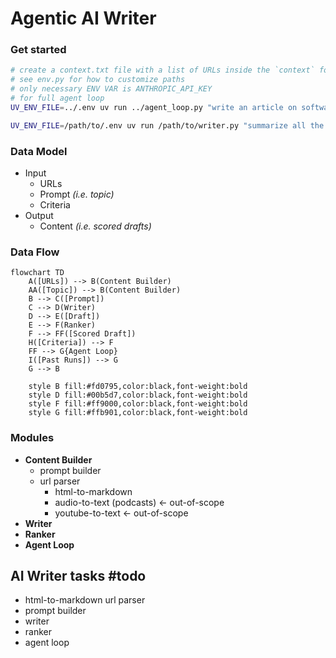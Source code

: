 # Agentic AI Writer

### Get started
``` sh
# create a context.txt file with a list of URLs inside the `context` folder
# see env.py for how to customize paths
# only necessary ENV VAR is ANTHROPIC_API_KEY
# for full agent loop
UV_ENV_FILE=../.env uv run ../agent_loop.py "write an article on software engineering management extracting the absolute best insights from this text. be concise. you are a senior cracked software engineer whose reputation is widely admired online"

UV_ENV_FILE=/path/to/.env uv run /path/to/writer.py "summarize all the context and list bullet points with your best insights"

```

### Data Model
- Input
  - URLs
  - Prompt *(i.e. topic)*
  - Criteria
- Output
  - Content *(i.e. scored drafts)*

### Data Flow
```mermaid
flowchart TD
    A([URLs]) --> B(Content Builder)
    AA([Topic]) --> B(Content Builder)
    B --> C([Prompt])
    C --> D(Writer)
    D --> E([Draft])
    E --> F(Ranker)
    F --> FF([Scored Draft])
    H([Criteria]) --> F
    FF --> G{Agent Loop}
    I([Past Runs]) --> G
    G --> B

    style B fill:#fd0795,color:black,font-weight:bold
    style D fill:#00b5d7,color:black,font-weight:bold
    style F fill:#ff9000,color:black,font-weight:bold
    style G fill:#ffb901,color:black,font-weight:bold
```

### Modules
- **Content Builder**
  - prompt builder
  - url parser
    - html-to-markdown
    - audio-to-text (podcasts) <- out-of-scope
    - youtube-to-text <- out-of-scope
- **Writer**
- **Ranker**
- **Agent Loop**

## AI Writer tasks #todo
- html-to-markdown url parser
- prompt builder
- writer
- ranker
- agent loop
